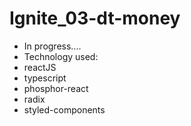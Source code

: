# Ignite_03-dt-money

- In progress....
- Technology used:
- reactJS
- typescript
- phosphor-react
- radix
- styled-components

